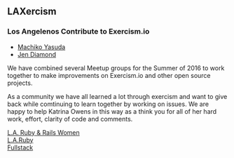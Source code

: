 ## LAXercism

### Los Angelenos Contribute to Exercism.io

+ [Machiko Yasuda](https://github.com/machikoyasuda)
+ [Jen Diamond](https://github.com/jendiamond)

We have combined several Meetup groups for the Summer of 2016 to work
together to make improvements on Exercism.io and other open source projects.

As a community we have all learned a lot through exercism
and want to give back while comtinuing to learn together by working 
on issues. We are happy to help Katrina Owens in this way as a think you
for all of her hard work, effort, clarity of code and comments.

[L.A. Ruby & Rails Women](http://www.meetup.com/Los-Angeles-Womens-Ruby-on-Rails-Group/)   
[L.A.Ruby](http://www.meetup.com/laruby/)  
[Fullstack](http://www.meetup.com/la-fullstack/)
